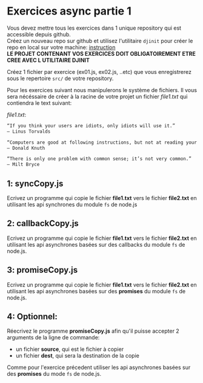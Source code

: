 # Exercices async partie 1

Vous devez mettre tous les exercices dans 1 unique repository qui est accessible depuis github.  
Créez un nouveau repo sur github et utilisez l'utilitaire `djinit` pour créer le repo en local sur votre machine: [instruction](https://github.com/AbsoluteVirtueXI/alyra-courses/blob/master/node/1-node-introduction.md#djinit)  
**LE PROJET CONTENANT VOS EXERCICES DOIT OBLIGATOIREMENT ETRE CREE AVEC L UTILITAIRE DJINIT**

Créez 1 fichier par exercice (ex01.js, ex02.js, ..etc) que vous enregistrerez sous le repertoire `src/` de votre repository.

Pour les exercices suivant nous manipulerons le système de fichiers.
Il vous sera nécéssaire de créer à la racine de votre projet un fichier _file1.txt_ qui contiendra le text suivant:

_file1.txt_:

```txt
“If you think your users are idiots, only idiots will use it.”
— Linus Torvalds

“Computers are good at following instructions, but not at reading your mind.”
— Donald Knuth

“There is only one problem with common sense; it’s not very common.”
— Milt Bryce
```

## 1: **syncCopy.js**

Ecrivez un programme qui copie le fichier **file1.txt** vers le fichier **file2.txt** en utilisant les api synchrones du module `fs` de node.js

## 2: **callbackCopy.js**

Ecrivez un programme qui copie le fichier **file1.txt** vers le fichier **file2.txt** en utilisant les api asynchrones basées sur des callbacks du module `fs` de node.js.

## 3: **promiseCopy.js**

Ecrivez un programme qui copie le fichier **file1.txt** vers le fichier **file2.txt** en utilisant les api asynchrones basées sur des **promises** du module `fs` de node.js.

## 4: **Optionnel**:

Réecrivez le programme **promiseCopy.js** afin qu'il puisse accepter 2 arguments de la ligne de commande:

- un fichier **source**, qui est le fichier à copier
- un fichier **dest**, qui sera la destination de la copie

Comme pour l'exercice précedent utiliser les api asynchrones basées sur des **promises** du mode `fs` de node.js.
